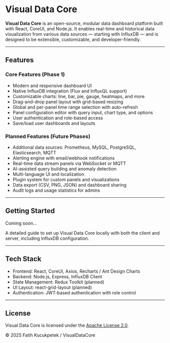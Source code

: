 # Visual Data Core

**Visual Data Core** is an open-source, modular data dashboard platform built with React, CoreUI, and Node.js. It enables real-time and historical data visualization from various data sources — starting with InfluxDB — and is designed to be extensible, customizable, and developer-friendly.

---

## Features

### Core Features (Phase 1)
- Modern and responsive dashboard UI
- Native InfluxDB integration (Flux and InfluxQL support)
- Customizable charts: line, bar, pie, gauge, heatmaps, and more
- Drag-and-drop panel layout with grid-based resizing
- Global and per-panel time range selection with auto-refresh
- Panel configuration editor with query input, chart type, and options
- User authentication and role-based access
- Save/load user dashboards and layouts

### Planned Features (Future Phases)
- Additional data sources: Prometheus, MySQL, PostgreSQL, Elasticsearch, MQTT
- Alerting engine with email/webhook notifications
- Real-time data stream panels via WebSocket or MQTT
- AI-assisted query building and anomaly detection
- Multi-language UI and localization
- Plugin system for custom panels and visualizations
- Data export (CSV, PNG, JSON) and dashboard sharing
- Audit logs and usage statistics for admins

---

## Getting Started

Coming soon…

A detailed guide to set up Visual Data Core locally with both the client and server, including InfluxDB configuration.

---

## Tech Stack

- Frontend: React, CoreUI, Axios, Recharts / Ant Design Charts
- Backend: Node.js, Express, InfluxDB Client
- State Management: Redux Toolkit (planned)
- UI Layout: react-grid-layout (planned)
- Authentication: JWT-based authentication with role control

---

## License

Visual Data Core is licensed under the [Apache License 2.0](./LICENSE).

© 2025 Fatih Kucukpetek / VisualDataCore
